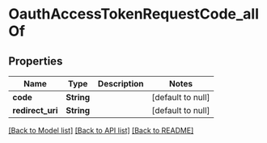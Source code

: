 # OauthAccessTokenRequestCode_allOf
## Properties

| Name | Type | Description | Notes |
|------------ | ------------- | ------------- | -------------|
| **code** | **String** |  | [default to null] |
| **redirect\_uri** | **String** |  | [default to null] |

[[Back to Model list]](../README.md#documentation-for-models) [[Back to API list]](../README.md#documentation-for-api-endpoints) [[Back to README]](../README.md)

